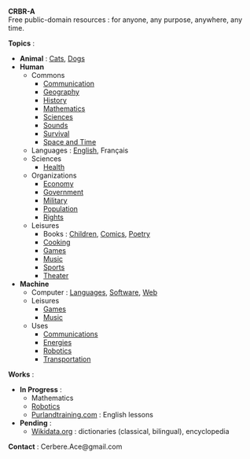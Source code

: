 **CRBR-A**  
Free public-domain resources : for anyone, any purpose, anywhere, any time.  

**Topics** :  
+ **Animal** :
  [Cats](https://github.com/CRBR-A/AnimalCats),
  [Dogs](https://github.com/CRBR-A/AnimalDogs)  
+ **Human**  
  + Commons  
    - [Communication](https://github.com/CRBR-A/HumanCommonsCommunication)
    - [Geography](https://github.com/CRBR-A/HumanCommonsGeography)   
    - [History](https://github.com/CRBR-A/HumanCommonsHistory)   
    - [Mathematics](https://github.com/CRBR-A/HumanCommonsMathematics)  
    - [Sciences](https://github.com/CRBR-A/HumanCommonsSciences)  
    - [Sounds](https://github.com/CRBR-A/HumanCommonsSounds)  
    - [Survival](https://github.com/CRBR-A/HumanCommonsSurvival)  
    - [Space and Time](https://github.com/CRBR-A/HumanCommonsSpaceTime)  
  + Languages : 
    [English](https://github.com/CRBR-A/HumanLanguagesEnglish), Français  
  + Sciences  
    - [Health](https://github.com/CRBR-A/HumanSciencesHealth)  
  + Organizations 
    - [Economy](https://github.com/CRBR-A/HumanOrganizationsEconomy)  
    - [Government](https://github.com/CRBR-A/HumanOrganizationsGovernment)  
    - [Military](https://github.com/CRBR-A/HumanOrganizationsMilitary)  
    - [Population](https://github.com/CRBR-A/HumanOrganizationsPopulation)  
    - [Rights](https://github.com/CRBR-A/HumanOrganizationsRights)  
  + Leisures
    + Books :
     [Children](https://github.com/CRBR-A/HumanLeisuresBooksChildren),
     [Comics](https://github.com/CRBR-A/HumanLeisuresBooksComics), 
     [Poetry](https://github.com/CRBR-A/HumanLeisuresBooksPoetry)  
    + [Cooking](https://github.com/CRBR-A/HumanLeisuresCooking)  
    + [Games](https://github.com/CRBR-A/HumanLeisuresGames)  
    + [Music](https://github.com/CRBR-A/HumanLeisuresMusic)  
    + [Sports](https://github.com/CRBR-A/HumanLeisuresSports)  
    + [Theater](https://github.com/CRBR-A/HumanLeisuresTheater)  
+ **Machine**  
  + Computer : 
    [Languages](https://github.com/CRBR-A/MachineComputerLanguages),
    [Software](https://github.com/CRBR-A/MachineComputerSoftware),
    [Web](https://github.com/CRBR-A/MachineComputerWeb)  
  + Leisures  
    + [Games](https://github.com/CRBR-A/MachineLeisuresGames)  
    + [Music](https://github.com/CRBR-A/MachineLeisuresMusic)  
  + Uses
    + [Communications](https://github.com/CRBR-A/MachineUsesCommunications)  
    + [Energies](https://github.com/CRBR-A/MachineUsesEnergies)  
    + [Robotics](https://github.com/CRBR-A/MachineUsesRobotics)  
    + [Transportation](https://github.com/CRBR-A/MachineUsesTransportation)  
  
**Works** :  
+ **In Progress** : 
  - Mathematics  
  - [Robotics](https://github.com/CRBR-A/MachineUsesRobotics)  
  - [Purlandtraining.com](https://purlandtraining.com/) : English lessons  
+ **Pending** :  
  - [Wikidata.org](https://www.wikidata.org/) : dictionaries (classical, bilingual), encyclopedia  

  
**Contact** : 
<code><!-- &#x20; --></code>&#x43;&#x65;&#x72;&#x62;&#x65;&#x72;&#x65;<span><!-- &#x40; --></span>&#x2E;&#x41;&#x63;&#x65;<span><!-- &#x40; --></span>&#x40;&#x67;&#x6D;&#x61;<span><!-- &#x40; --></span>&#x69;<span><!-- &#x40; --></span>&#x6C;&#x2E;&#x63;&#x6F;&#x6D;<code><!-- &#x20; --></code>  
